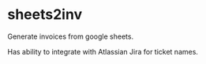 # sheets2inv
Generate invoices from google sheets.

Has ability to integrate with Atlassian Jira for ticket names.
